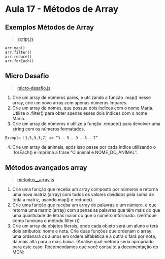 # Aula 17 - Métodos de Array

## Exemplos Métodos de Array

> [script.js](https://github.com/EverSilverio/DH/blob/master/PImperativa/aula17/script.js)

```
arr.map()
arr.filter()
arr.reduce()
arr.forEach()
```
## Micro Desafio

> [micro-desafio.js](https://github.com/EverSilverio/DH/blob/master/PImperativa/aula17/micro-desafio.js)

1. Crie um array de números pares, e utilizando a função .map() nesse array, crie um novo array com apenas números ímpares.
2. Crie um array de nomes, que possua dois índices com o nome Maria. Utilize o .filter() para obter apenas esses dois índices com o nome Maria.
3. Crie um array de números e utilize a função .reduce() para devolver uma string com os números formatados.

  ```
  Exemplo [1,5,9,3,7] => “1 – 5 – 9 – 3 – 7”
  ```
  
4. Crie um array de animais, após isso passe por cada índice utilizando o .forEach() e imprima a frase “O animal é NOME_DO_ANIMAL”.

## Métodos avançados array

> [metodos__array.js](https://github.com/EverSilverio/DH/blob/master/PImperativa/aula17/metodos_array.js)

1. Crie uma função que receba um array composto por números e retorna uma nova matriz (array) com todos os valores divididos pela soma de toda a matriz, usando map() e reduce().
2. Crie uma função que receba um array de palavras e um número, e que retorna uma matriz (array) com apenas as palavras que têm mais do que uma quantidade de letras maior do que o número informado. (verifique como funciona o método filter ())
3. Crie um array de objetos literais, onde cada objeto será um aluno e terá dois atributos: nome e nota. Crie duas funções que ordenam o array: uma ordenará os alunos em ordem alfabética e a outra o fará por nota, da mais alta para a mais baixa. (Analise qual método seria apropriado para este caso. Recomendamos que você consulte a documentação do MDN: 

